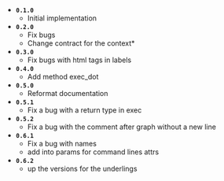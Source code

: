 - **`0.1.0`**
  - Initial implementation
- **`0.2.0`**
  - Fix bugs
  - Change contract for the context*
- **`0.3.0`**
  - Fix bugs with html tags in labels
- **`0.4.0`**
  - Add method exec_dot
- **`0.5.0`**
  - Reformat documentation
- **`0.5.1`**
  - Fix a bug with a return type in exec  
- **`0.5.2`**
  - Fix a bug with the comment after graph without a new line
- **`0.6.1`**
  - Fix a bug with names
  - add into params for command lines attrs
- **`0.6.2`**
  - up the versions for the underlings


